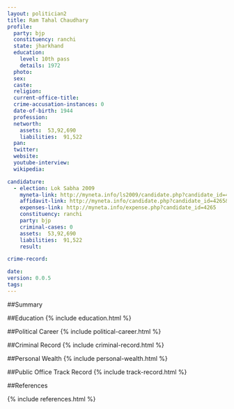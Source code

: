```yaml
---
layout: politician2
title: Ram Tahal Chaudhary
profile: 
  party: bjp
  constituency: ranchi
  state: jharkhand
  education: 
    level: 10th pass
    details: 1972
  photo: 
  sex: 
  caste: 
  religion: 
  current-office-title: 
  crime-accusation-instances: 0
  date-of-birth: 1944
  profession: 
  networth: 
    assets:  53,92,690
    liabilities:  91,522
  pan: 
  twitter: 
  website: 
  youtube-interview: 
  wikipedia: 

candidature: 
  - election: Lok Sabha 2009
    myneta-link: http://myneta.info/ls2009/candidate.php?candidate_id=4265
    affidavit-link: http://myneta.info/candidate.php?candidate_id=4265&scan=original
    expenses-link: http://myneta.info/expense.php?candidate_id=4265
    constituency: ranchi 
    party: bjp
    criminal-cases: 0
    assets:  53,92,690
    liabilities:  91,522
    result:  

crime-record: 

date: 
version: 0.0.5
tags: 
---
```

##Summary


##Education
{% include education.html %}


##Political Career
{% include political-career.html %}


##Criminal Record
{% include criminal-record.html %}


##Personal Wealth
{% include personal-wealth.html %}


##Public Office Track Record
{% include track-record.html %}


##References


{% include references.html %}